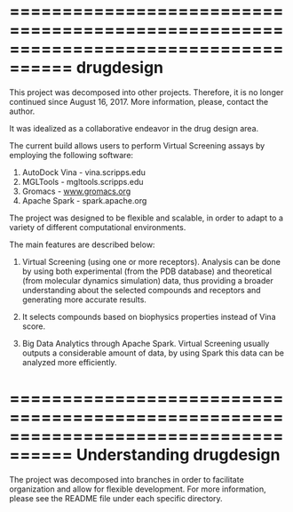 ====================================================================================
					drugdesign
====================================================================================
This project was decomposed into other projects. Therefore, it is no longer continued since August 16, 2017. More information, please, contact
the author.

It was idealized as a collaborative endeavor in the drug design area.

The current build allows users to perform Virtual Screening assays by employing the following software:

1. AutoDock Vina - vina.scripps.edu
2. MGLTools - mgltools.scripps.edu
3. Gromacs - www.gromacs.org
4. Apache Spark - spark.apache.org

The project was designed to be flexible and scalable, in order to adapt to a variety of different computational environments.

The main features are described below:

1. Virtual Screening (using one or more receptors).
Analysis can be done by using both experimental (from the PDB database) and theoretical (from molecular dynamics simulation) data, thus providing a broader understanding about the selected compounds and receptors and generating more accurate results.

2. It selects compounds based on biophysics properties instead of Vina score.

3. Big Data Analytics through Apache Spark.
Virtual Screening usually outputs a considerable amount of data, by using Spark this data can be analyzed more efficiently.

====================================================================================
		Understanding drugdesign
====================================================================================
The project was decomposed into branches in order to facilitate organization and allow for flexible development.
For more information, please see the README file under each specific directory.
